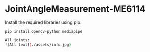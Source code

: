 # JointAngleMeasurement-ME6114

Install the required libraries using pip:

```bash
pip install opencv-python mediapipe

All joints:
![Alt text](./assets/info.jpg)


